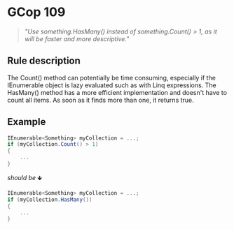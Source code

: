 ﻿# GCop 109

> *"Use something.HasMany() instead of something.Count() > 1, as it will be faster and more descriptive."*

## Rule description

The Count() method can potentially be time consuming, especially if the IEnumerable object is lazy evaluated such as with Linq expressions. The HasMany() method has a more efficient implementation and doesn't have to count all items. As soon as it finds more than one, it returns true.

## Example

```csharp
IEnumerable<Something> myCollection = ...;
if (myCollection.Count() > 1)
{
    ...
}
```

*should be* 🡻

```csharp
IEnumerable<Something> myCollection = ...;
if (myCollection.HasMany())
{
    ...
}
```